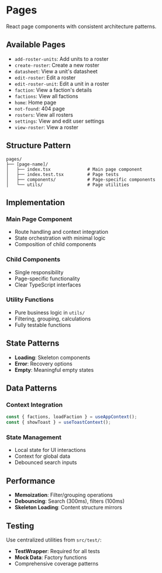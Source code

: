 # Pages

React page components with consistent architecture patterns.

## Available Pages

- `add-roster-units`: Add units to a roster
- `create-roster`: Create a new roster
- `datasheet`: View a unit's datasheet
- `edit-roster`: Edit a roster
- `edit-roster-unit`: Edit a unit in a roster
- `faction`: View a faction's details
- `factions`: View all factions
- `home`: Home page
- `not-found`: 404 page
- `rosters`: View all rosters
- `settings`: View and edit user settings
- `view-roster`: View a roster

## Structure Pattern

```
pages/
├── [page-name]/
│   ├── index.tsx              # Main page component
│   ├── index.test.tsx         # Page tests
│   ├── components/            # Page-specific components
│   └── utils/                 # Page utilities
```

## Implementation

### Main Page Component
- Route handling and context integration
- State orchestration with minimal logic
- Composition of child components

### Child Components
- Single responsibility
- Page-specific functionality
- Clear TypeScript interfaces

### Utility Functions
- Pure business logic in `utils/`
- Filtering, grouping, calculations
- Fully testable functions

## State Patterns

- **Loading**: Skeleton components
- **Error**: Recovery options
- **Empty**: Meaningful empty states

## Data Patterns

### Context Integration
```typescript
const { factions, loadFaction } = useAppContext();
const { showToast } = useToastContext();
```

### State Management
- Local state for UI interactions
- Context for global data
- Debounced search inputs

## Performance

- **Memoization**: Filter/grouping operations
- **Debouncing**: Search (300ms), filters (100ms)
- **Skeleton Loading**: Content structure mirrors

## Testing

Use centralized utilities from `src/test/`:
- **TestWrapper**: Required for all tests
- **Mock Data**: Factory functions
- Comprehensive coverage patterns
